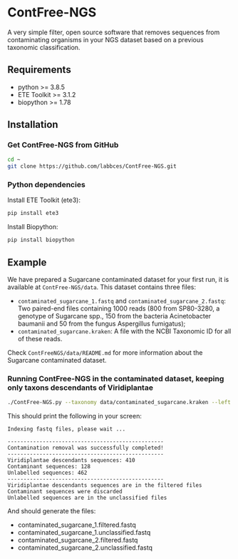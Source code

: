 # ContFree-NGS

A very simple filter, open source software that removes sequences from contaminating organisms in your NGS dataset based on a previous taxonomic classification.

## Requirements
* python >= 3.8.5
* ETE Toolkit >= 3.1.2
* biopython >= 1.78

## Installation

### Get ContFree-NGS from GitHub
```bash
cd ~
git clone https://github.com/labbces/ContFree-NGS.git 
```

### Python dependencies 

Install ETE Toolkit (ete3):
```bash
pip install ete3
```

Install Biopython:
```bash
pip install biopython
```

## Example 

We have prepared a Sugarcane contaminated dataset for your first run, it is available at `ContFree-NGS/data`. This dataset contains three files:
* `contaminated_sugarcane_1.fastq` and `contaminated_sugarcane_2.fastq`: Two paired-end files containing 1000 reads (800 from SP80-3280, a genotype of Sugarcane spp., 150 from the bacteria Acinetobacter baumanii and 50 from the fungus Aspergillus fumigatus);
* `contaminated_sugarcane.kraken`: A file with the NCBI Taxonomic ID for all of these reads. 

Check `ContFreeNGS/data/README.md` for more information about the Sugarcane contaminated dataset.

### Running ContFree-NGS in the contaminated dataset, keeping only taxons descendants of Viridiplantae  
```bash
./ContFree-NGS.py --taxonomy data/contaminated_sugarcane.kraken --left data/contaminated_sugarcane_1.fastq --right data/contaminated_sugarcane_2.fastq --taxon Viridiplantae 
```

This should print the following in your screen:
```
Indexing fastq files, please wait ... 

-------------------------------------------------
Contamination removal was successfully completed!
-------------------------------------------------
Viridiplantae descendants sequences: 410
Contaminant sequences: 128
Unlabelled sequences: 462
-------------------------------------------------
Viridiplantae descendants sequences are in the filtered files
Contaminant sequences were discarded
Unlabelled sequences are in the unclassified files
```
And should generate the files: 
* contaminated_sugarcane_1.filtered.fastq
* contaminated_sugarcane_1.unclassified.fastq
* contaminated_sugarcane_2.filtered.fastq
* contaminated_sugarcane_2.unclassified.fastq
